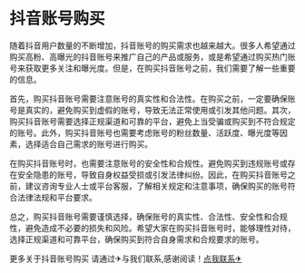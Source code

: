# 抖音账号购买

随着抖音用户数量的不断增加，抖音账号的购买需求也越来越大。很多人希望通过购买高粉、高曝光的抖音账号来推广自己的产品或服务，或是希望通过购买热门账号来获取更多关注和曝光度。但是，在购买抖音账号之前，我们需要了解一些重要的信息。

首先，购买抖音账号需要注意账号的真实性和合法性。在购买之前，一定要确保账号是真实的，避免购买到虚假的账号，导致无法正常使用或引发其他问题。其次，购买抖音账号需要选择正规渠道和可靠的平台，避免上当受骗或购买到不符合规定的账号。此外，购买抖音账号也需要考虑账号的粉丝数量、活跃度、曝光度等因素，选择适合自己需求的账号进行购买。

在购买抖音账号时，也需要注意账号的安全性和合规性。避免购买到违规账号或存在安全隐患的账号，导致自身权益受损或引发法律纠纷。因此，在购买抖音账号之前，建议咨询专业人士或平台客服，了解相关规定和注意事项，确保购买的账号符合法律法规和平台要求。

总之，购买抖音账号需要谨慎选择，确保账号的真实性、合法性、安全性和合规性，避免造成不必要的损失和风险。希望大家在购买抖音账号时，能够理性对待，选择正规渠道和可靠平台，确保购买到符合自身需求和合规要求的账号。

更多关于抖音账号购买 请通过✈与我们联系,感谢阅读！[点我联系✈](https://ai.G208.com)